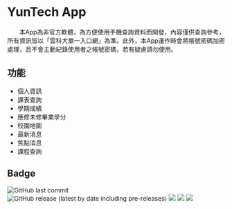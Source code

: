 # YunTech App
　　本App為非官方軟體，為方便使用手機查詢資料而開發，內容僅供查詢參考，所有資訊皆以「雲科大單一入口網」為準。此外，本App運作時會將帳號密碼加密處理，且不會主動紀錄使用者之帳號密碼，若有疑慮請勿使用。

## 功能
- 個人資訊
- 課表查詢
- 學期成績
- 應修未修畢業學分
- 校園地圖
- 最新消息
- 焦點消息
- 課程查詢

## Badge
![GitHub last commit](https://img.shields.io/github/last-commit/linziyou0601/YunTech_App?style=for-the-badge) ![GitHub release (latest by date including pre-releases)](https://img.shields.io/github/v/release/linziyou0601/YunTech_App?include_prereleases&style=for-the-badge) ![](https://img.shields.io/badge/language-java-blue.svg?style=for-the-badge) ![](https://img.shields.io/badge/platform-android%206%2B-green.svg?style=for-the-badge) ![](https://img.shields.io/badge/author-linziyou0601-red.svg?style=for-the-badge)